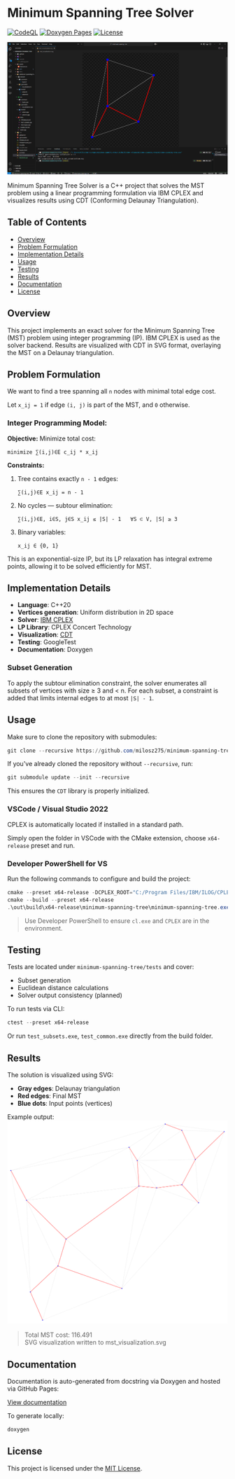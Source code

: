 # Minimum Spanning Tree Solver

[![CodeQL](https://github.com/milosz275/minimum-spanning-tree/actions/workflows/codeql.yml/badge.svg)](https://github.com/milosz275/minimum-spanning-tree/actions/workflows/codeql.yml)
[![Doxygen Pages](https://github.com/milosz275/minimum-spanning-tree/actions/workflows/doxygen-pages.yml/badge.svg)](https://github.com/milosz275/minimum-spanning-tree/actions/workflows/doxygen-pages.yml)
[![License](https://img.shields.io/github/license/milosz275/minimum-spanning-tree)](/LICENSE)

![Logo](assets/logo.png)

Minimum Spanning Tree Solver is a C++ project that solves the MST problem using a linear programming formulation via IBM CPLEX and visualizes results using CDT (Conforming Delaunay Triangulation).

## Table of Contents

* [Overview](#overview)
* [Problem Formulation](#problem-formulation)
* [Implementation Details](#implementation-details)
* [Usage](#usage)
* [Testing](#testing)
* [Results](#results)
* [Documentation](#documentation)
* [License](#license)

## Overview

This project implements an exact solver for the Minimum Spanning Tree (MST) problem using integer programming (IP). IBM CPLEX is used as the solver backend. Results are visualized with CDT in SVG format, overlaying the MST on a Delaunay triangulation.

## Problem Formulation

We want to find a tree spanning all `n` nodes with minimal total edge cost.

Let `x_ij = 1` if edge `(i, j)` is part of the MST, and `0` otherwise.

### Integer Programming Model:

**Objective:**
Minimize total cost:

```
minimize ∑(i,j)∈E c_ij * x_ij
```

**Constraints:**

1. Tree contains exactly `n - 1` edges:

   ```
   ∑(i,j)∈E x_ij = n - 1
   ```

2. No cycles — subtour elimination:

   ```
   ∑(i,j)∈E, i∈S, j∈S x_ij ≤ |S| - 1   ∀S ⊂ V, |S| ≥ 3
   ```

3. Binary variables:

   ```
   x_ij ∈ {0, 1}
   ```

This is an exponential-size IP, but its LP relaxation has integral extreme points, allowing it to be solved efficiently for MST.

## Implementation Details

* **Language**: C++20
* **Vertices generation**: Uniform distribution in 2D space
* **Solver**: [IBM CPLEX](https://www.ibm.com/products/ilog-cplex-optimization-studio)
* **LP Library**: CPLEX Concert Technology
* **Visualization**: [CDT](https://github.com/artem-ogre/CDT)
* **Testing**: GoogleTest
* **Documentation**: Doxygen

### Subset Generation

To apply the subtour elimination constraint, the solver enumerates all subsets of vertices with size ≥ 3 and < n. For each subset, a constraint is added that limits internal edges to at most `|S| - 1`.

## Usage

Make sure to clone the repository with submodules:

```powershell
git clone --recursive https://github.com/milosz275/minimum-spanning-tree.git
```

If you've already cloned the repository without `--recursive`, run:

```powershell
git submodule update --init --recursive
```

This ensures the `CDT` library is properly initialized.

### VSCode / Visual Studio 2022

CPLEX is automatically located if installed in a standard path.

Simply open the folder in VSCode with the CMake extension, choose `x64-release` preset and run.

### Developer PowerShell for VS

Run the following commands to configure and build the project:

```powershell
cmake --preset x64-release -DCPLEX_ROOT="C:/Program Files/IBM/ILOG/CPLEX_Studio2212"
cmake --build --preset x64-release
.\out\build\x64-release\minimum-spanning-tree\minimum-spanning-tree.exe
```

> Use Developer PowerShell to ensure `cl.exe` and `CPLEX` are in the environment.

## Testing

Tests are located under `minimum-spanning-tree/tests` and cover:

* Subset generation
* Euclidean distance calculations
* Solver output consistency (planned)

To run tests via CLI:

```powershell
ctest --preset x64-release
```

Or run `test_subsets.exe`, `test_common.exe` directly from the build folder.

## Results

The solution is visualized using SVG:

* **Gray edges**: Delaunay triangulation
* **Red edges**: Final MST
* **Blue dots**: Input points (vertices)

Example output:
![MST Example](assets/mst_visualization.svg)

> Total MST cost: 116.491  
SVG visualization written to mst_visualization.svg

## Documentation

Documentation is auto-generated from docstring via Doxygen and hosted via GitHub Pages:

[View documentation](https://milosz275.github.io/minimum-spanning-tree)

To generate locally:

```powershell
doxygen
```

## License

This project is licensed under the [MIT License](LICENSE).
